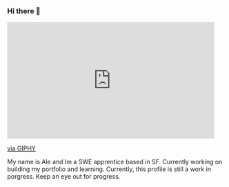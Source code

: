 <!-- Holding for Header Image
 - need to add the image to the repo locally
 format the image like this 
 [![Header](https://raw.githubusercontent.com/MartinHeinz/<OWNER>/<OWNER>/readme_header.png "Header")](https://some-url.dev/)
 -->

### Hi there 👋

<iframe src="https://giphy.com/embed/l3nWpMnnbQjaXtP7W" width="480" height="270" frameBorder="0" class="giphy-embed" allowFullScreen></iframe><p><a href="https://giphy.com/gifs/animated-work-in-progress-docpop-l3nWpMnnbQjaXtP7W">via GIPHY</a></p>


My name is Ale and Im a SWE apprentice based in SF. Currently working on building my portfolio and learning.
Currently, this profile is still a work in porgress. Keep an eye out for progress. 


<!--
**AleDavMart/AleDavMart** is a ✨ _special_ ✨ repository because its `README.md` (this file) appears on your GitHub profile.

Here are some ideas to get you started:

- 🔭 I’m currently working on ...
- 🌱 I’m currently learning ...
- 👯 I’m looking to collaborate on ...
- 🤔 I’m looking for help with ...
- 💬 Ask me about ...
- 📫 How to reach me: ...
- 😄 Pronouns: ...
- ⚡ Fun fact: ...
-->
